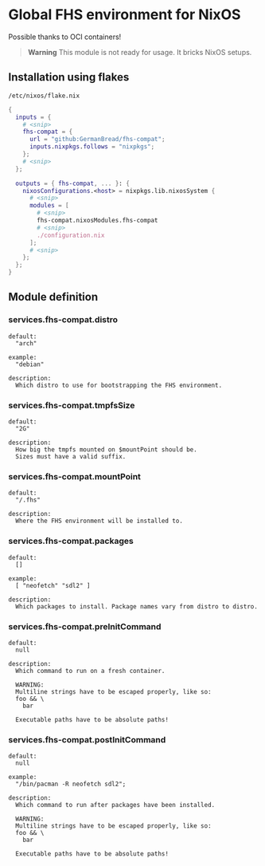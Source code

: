 # Global FHS environment for NixOS

Possible thanks to OCI containers!

> **Warning**
> This module is not ready for usage. It bricks NixOS setups.

## Installation using flakes

`/etc/nixos/flake.nix`
```nix
{
  inputs = {
    # <snip>
    fhs-compat = {
      url = "github:GermanBread/fhs-compat";
      inputs.nixpkgs.follows = "nixpkgs";
    };
    # <snip>
  };

  outputs = { fhs-compat, ... }: {
    nixosConfigurations.<host> = nixpkgs.lib.nixosSystem {
      # <snip>
      modules = [
        # <snip>
        fhs-compat.nixosModules.fhs-compat
        # <snip>
        ./configuration.nix
      ];
      # <snip>
    };
  };
}
```

## Module definition

### services.fhs-compat.**distro**

```
default:
  "arch"

example:
  "debian"

description:
  Which distro to use for bootstrapping the FHS environment.
```

### services.fhs-compat.**tmpfsSize**

```
default:
  "2G"

description:
  How big the tmpfs mounted on $mountPoint should be.
  Sizes must have a valid suffix.
```

### services.fhs-compat.**mountPoint**

```
default:
  "/.fhs"

description:
  Where the FHS environment will be installed to.
```

### services.fhs-compat.**packages**

```
default:
  []

example:
  [ "neofetch" "sdl2" ]

description:
  Which packages to install. Package names vary from distro to distro.
```

### services.fhs-compat.**preInitCommand**

```
default:
  null

description:
  Which command to run on a fresh container.

  WARNING:
  Multiline strings have to be escaped properly, like so:
  foo && \
    bar

  Executable paths have to be absolute paths!
```

### services.fhs-compat.**postInitCommand**

```
default:
  null

example:
  "/bin/pacman -R neofetch sdl2";

description:
  Which command to run after packages have been installed.

  WARNING:
  Multiline strings have to be escaped properly, like so:
  foo && \
    bar

  Executable paths have to be absolute paths!